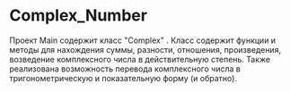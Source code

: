 # Complex_Number
 Проект Main содержит класс "Complex" . Класс содержит функции и методы для нахождения суммы,  разности, отношения, произведения, возведение комплексного числа в действительную степень. Также реализована возможность перевода комплексного числа в тригонометрическую и показательную форму (и обратно).
